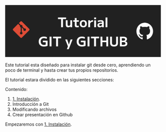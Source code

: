 <img src='./assets/Titular.png'>

Este tutorial esta diseñado para instalar git desde cero, aprendiendo un poco de terminal y hasta crear tus propios repositorios.

El tutorial estara dividido en las siguientes secciones:

Contenido:
1. <a href='1_ Instalacion.md'>1. Instalación</a>.
2. Introducción a Git
3. Modificando archivos
4. Crear presentación en Github

Empezaremos con <a href='1_ Instalacion.md'>1. Instalación</a>.




